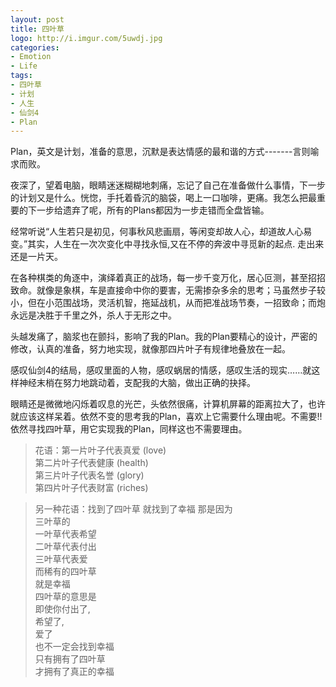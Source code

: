 ```yaml
---
layout: post
title: 四叶草
logo: http://i.imgur.com/5uwdj.jpg
categories:
- Emotion
- Life
tags:
- 四叶草
- 计划
- 人生
- 仙剑4
- Plan
---
```


Plan，英文是计划，准备的意思，沉默是表达情感的最和谐的方式-------言则喻求而败。

夜深了，望着电脑，眼睛迷迷糊糊地刺痛，忘记了自己在准备做什么事情，下一步的计划又是什么。恍惚，手托着昏沉的脑袋，喝上一口咖啡，更痛。我怎么把最重要的下一步给遗弃了呢，所有的Plans都因为一步走错而全盘皆输。

经常听说“人生若只是初见，何事秋风悲画扇，等闲变却故人心，却道故人心易变。”其实，人生在一次次变化中寻找永恒,又在不停的奔波中寻觅新的起点. 走出来 还是一片天。

在各种棋类的角逐中，演绎着真正的战场，每一步千变万化，居心叵测，甚至招招致命。就像是象棋，车是直接命中你的要害，无需掺杂多余的思考；马虽然步子较小，但在小范围战场，灵活机智，拖延战机，从而把准战场节奏，一招致命；而炮永远是决胜于千里之外，杀人于无形之中。

头越发痛了，脑浆也在颤抖，影响了我的Plan。我的Plan要精心的设计，严密的修改，认真的准备，努力地实现，就像那四片叶子有规律地叠放在一起。

感叹仙剑4的结局，感叹里面的人物，感叹蜗居的情感，感叹生活的现实……就这样神经末梢在努力地跳动着，支配我的大脑，做出正确的抉择。

眼睛还是微微地闪烁着叹息的光芒，头依然很痛，计算机屏幕的距离拉大了，也许就应该这样呆着。依然不变的思考我的Plan，喜欢上它需要什么理由呢。不需要!!依然寻找四叶草，用它实现我的Plan，同样这也不需要理由。



> 花语：第一片叶子代表真爱 (love)   
第二片叶子代表健康 (health)   
第三片叶子代表名誉 (glory)   
第四片叶子代表财富 (riches)


> 另一种花语：找到了四叶草   就找到了幸福   那是因为   
三叶草的   
一叶草代表希望   
二叶草代表付出   
三叶草代表爱   
而稀有的四叶草   
就是幸福   
四叶草的意思是   
即使你付出了,   
希望了,   
爱了   
也不一定会找到幸福   
只有拥有了四叶草   
才拥有了真正的幸福   